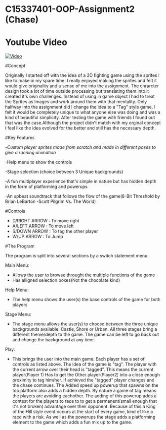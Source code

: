 # C15337401-OOP-Assignment2 (Chase)

# Youtube Video


[![Video](http://img.youtube.com/vi/KtCRVH68Xo0/0.jpg)](http://www.youtube.com/watch?v=KtCRVH68Xo0&feature=youtu.be)

#Concept

Originally I started off with the idea of a 2D fighting game using the sprites I like to make in my spare time. I really enjoyed making the sprites and felt it would give originality and a sense of me into the assignment. The chrarcter design took a lot of time outside processing but translating them into it created it's own challenges. Instead of using in game object I had to treat the Sprites as Images and work around them with that mentality. Only halfway into the assignment did I change the idea to a "Tag" style game. I felt it would be completely unique to what anyone else was doing and was a kind of beautiful simplicity. After testing the game with friends I found out that was the case.Although the project didn't match with my orginal concept I feel like the idea evolved for the better and still has the necessary depth.

#Key Features

-*Custom player sprites made from scratch and made in different poses to give a running animation*

-Help menu to show the controls

-Stage selection (choice between 3 Unique backgrounds)

-A fun multiplayer experience that's simple in nature but has hidden depth in the form of platforming and powerups

-An upbeat soundtrack that follows the flow of the game(8-Bit Threshold by Brian LeBarton -Scott Pilgrim Vs. The World)

#Controls

- D/RIGHT ARROW : To move right
- A/LEFT ARROW : To move left
- S/DOWN ARROW : To tag the other player
- W/UP ARROW : To Jump

#The Program

The program is split into several sections by a switch statement menu:

Main Menu:
- Allows the user to browse throught the multiple functions of the game
- Has alligned selection boxes(Not the chocolate kind)

Help Menu:
- The help menu shows the user(s) the base controls of the game for both players

Stage Menu:
- The stage menu allows the user(s) to choose between the three unique backgrounds available: Castle, Shore or Urban. All three stages bring a different theme/depth to the game. The game can be left to go back out and change the background at any time.

Play:
- This brings the user into the main game. Each player has a set of controls as listed above. The idea of the game is "tag". The player with the current arrow over their head is "tagged". This means the current player(Player 1) Has to get the Other player(Player2) into a close enough proximity to tag him/her. If achieved the "tagged" player changes and the chase continues. The Added speed up powerup that spawns on the top platform also adds a hidden depth. By nature a game of tag means the players are avoiding eachother. The adding of this powerup adds a contest for the players to race to to get a permanent(small enough that it's not broken) advantage over their opponent. Because of this a King of the Hill style event occurs at the start of every game, kind of like  a race with a risk. As well as the powerups the stage adds a platforming element to the game which adds a fun mix up to the game.




